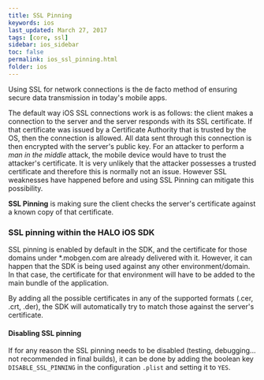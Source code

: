 ```yaml
---
title: SSL Pinning
keywords: ios
last_updated: March 27, 2017
tags: [core, ssl]
sidebar: ios_sidebar
toc: false
permalink: ios_ssl_pinning.html
folder: ios
---
```


Using SSL for network connections is the de facto method of ensuring secure data transmission in today's mobile apps.

The default way iOS SSL connections work is as follows: the client makes a connection to the server and the server responds with its SSL certificate. If that certificate was issued by a Certificate Authority that is trusted by the OS, then the connection is allowed. All data sent through this connection is then encrypted with the server's public key. For an attacker to perform a *man in the middle* attack, the mobile device would have to trust the attacker's certificate. It is very unlikely that the attacker possesses a trusted certificate and therefore this is normally not an issue. However SSL weaknesses have happened before and using SSL Pinning can mitigate this possibility.

**SSL Pinning** is making sure the client checks the server's certificate against a known copy of that certificate.

### SSL pinning within the HALO iOS SDK

SSL pinning is enabled by default in the SDK, and the certificate for those domains under *.mobgen.com are already delivered with it. However, it can happen that the SDK is being used against any other environment/domain. In that case, the certificate for that environment will have to be added to the main bundle of the application.

By adding all the possible certificates in any of the supported formats (.cer, .crt, .der), the SDK will automatically try to match those against the server's certificate.

#### Disabling SSL pinning

If for any reason the SSL pinning needs to be disabled (testing, debugging... not recommended in final builds), it can be done by adding the boolean key `DISABLE_SSL_PINNING` in the configuration `.plist` and setting it to `YES`.
